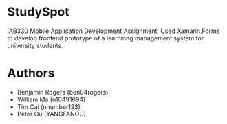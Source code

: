 # StudySpot
IAB330 Mobile Application Development Assignment. Used Xamarin.Forms to develop frontend prototype of a learninng management system for university students.

# Authors

- Benjamin Rogers (ben04rogers)
- William Ma (n10491694)
- Tim Cai (nnumber123)
- Peter Ou (YANGFANOU)
